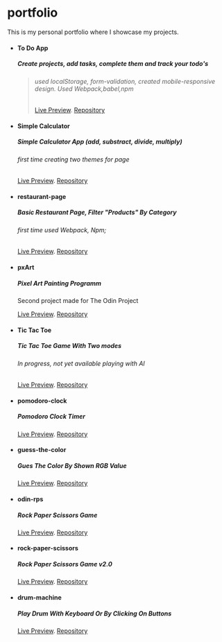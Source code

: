 # portfolio
This is my personal portfolio where I showcase my projects.

- #### To Do App
    ##### Create projects, add tasks, complete them and track your todo's
    >###### used localStorage, form-validation, created mobile-responsive design. Used Webpack,babel,npm
    >[Live Preview](https://daczecha.github.io/todo/).
    >[Repository](https://github.com/daczecha/todo)

- #### Simple Calculator
    ##### Simple Calculator App (add, substract, divide, multiply)
    ###### first time creating two themes for page

    [Live Preview](https://daczecha.github.io/simple-calculator/).
    [Repository](https://github.com/daczecha/simple-calculator)


- #### restaurant-page
    ##### Basic Restaurant Page, Filter "Products" By Category
    ###### first time used Webpack, Npm;

    [Live Preview](https://daczecha.github.io/restaurant-page/).
    [Repository](https://github.com/daczecha/restaurant-page/)

- #### pxArt
    ##### Pixel Art Painting Programm
    Second project made for The Odin Project

    [Live Preview](https://daczecha.github.io/pxart/).
    [Repository](https://github.com/daczecha/pxart)

- #### Tic Tac Toe
    ##### Tic Tac Toe Game With Two modes
    ###### In progress, not yet available playing with AI

    [Live Preview](https://daczecha.github.io/tic-tac-toe/).
    [Repository](https://github.com/daczecha/tic-tac-toe)


- #### pomodoro-clock
    ##### Pomodoro Clock Timer
  
    [Live Preview](https://daczecha.github.io/pomodoro-clock/).
    [Repository](https://github.com/daczecha/pomodoro-clock/)

- #### guess-the-color
    ##### Gues The Color By Shown RGB Value

    [Live Preview](https://daczecha.github.io/guess-the-color/).
    [Repository](https://github.com/daczecha/guess-the-color/)


- #### odin-rps  
    ##### Rock Paper Scissors Game

    [Live Preview](https://daczecha.github.io/odin-rps/).
    [Repository](https://github.com/daczecha/odin-rps)


- #### rock-paper-scissors 
    ##### Rock Paper Scissors Game v2.0

    [Live Preview](https://daczecha.github.io/rock-paper-scissors/).
    [Repository](https://github.com/daczecha/rock-paper-scissors/)


- #### drum-machine
    ##### Play Drum With Keyboard Or By Clicking On Buttons

    [Live Preview](https://daczecha.github.io/drum-machine/).
    [Repository](https://github.com/daczecha/drum-machine/)








